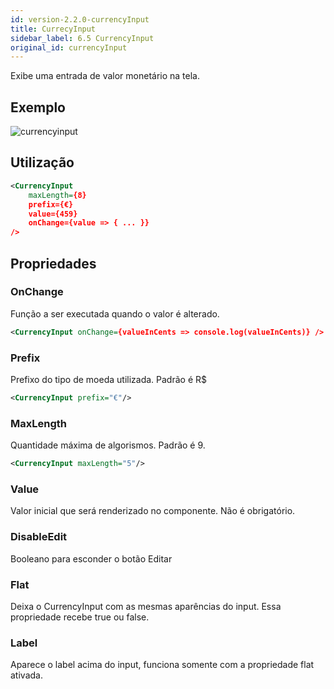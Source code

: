 ```yaml
---
id: version-2.2.0-currencyInput
title: CurrecyInput
sidebar_label: 6.5 CurrencyInput
original_id: currencyInput
---
```


Exibe uma entrada de valor monetário na tela.

## Exemplo

![currencyinput](assets/images_components/v2.0.0/currencyinput.jpg)

## Utilização

```xml
<CurrencyInput
    maxLength={8}
    prefix={€}
    value={459}
    onChange={value => { ... }}
/>
```

## Propriedades

### OnChange

Função a ser executada quando o valor é alterado.

```xml
<CurrencyInput onChange={valueInCents => console.log(valueInCents)} />
```

### Prefix

Prefixo do tipo de moeda utilizada. Padrão é R$

```xml
<CurrencyInput prefix="€"/>
```

### MaxLength

Quantidade máxima de algorismos. Padrão é 9.

```xml
<CurrencyInput maxLength="5"/>
```

### Value

Valor inicial que será renderizado no componente. Não é obrigatório.

### DisableEdit

Booleano para esconder o botão Editar

### Flat

Deixa o CurrencyInput com as mesmas aparências do input. Essa propriedade recebe true ou false.

### Label

Aparece o label acima do input, funciona somente com a propriedade flat ativada.
